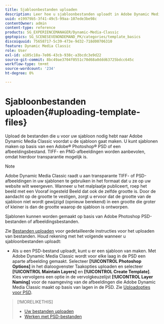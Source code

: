 ```yaml
---
title: Sjabloonbestanden uploaden
description: Leer hoe u sjabloonbestanden uploadt in Adobe Dynamic Media Classic.
uuid: e19979b5-3f41-49c5-99aa-107ede3be98c
contentOwner: admin
content-type: reference
products: SG_EXPERIENCEMANAGER/Dynamic-Media-Classic
geptopics: SG_SCENESEVENONDEMAND_PK/categories/template_basics
discoiquuid: 75658717-5c39-473e-9d32-718d00706310
feature: Dynamic Media Classic
role: User
exl-id: a105c18a-7e06-43cb-938c-a3bcdc3e9d22
source-git-commit: 8bc49ae3704f0551c70d68a0ddd63725bdcc645c
workflow-type: tm+mt
source-wordcount: '234'
ht-degree: 0%

---
```


# Sjabloonbestanden uploaden{#uploading-template-files}

Upload de bestanden die u voor uw sjabloon nodig hebt naar Adobe Dynamic Media Classic voordat u de sjabloon gaat maken. U kunt sjablonen maken op basis van een Adobe® Photoshop® PSD of een afbeeldingsbestand. TIFF- en PNG-afbeeldingen worden aanbevolen, omdat hierdoor transparantie mogelijk is.

>[!NOTE]
>
>Adobe Dynamic Media Classic raadt u aan transparante TIFF- of PSD-afbeeldingen in uw sjablonen te gebruiken in het formaat dat u ze op uw website wilt weergeven. Wanneer u het malplaatje publiceert, roep het beeld met een Vooraf ingesteld Beeld dat ook de zelfde grootte is. Door de aandacht op de grootte te vestigen, zorgt u ervoor dat de grootte van de sjabloon niet wordt gewijzigd (opnieuw berekend) in een grootte die groter of kleiner is dan de grootte waarop de sjabloon is ontworpen.

Sjablonen kunnen worden gemaakt op basis van Adobe Photoshop PSD-bestanden of afbeeldingsbestanden.

Zie [Bestanden uploaden](uploading-files.md#uploading_files) voor gedetailleerde instructies voor het uploaden van bestanden. Houd rekening met het volgende wanneer u sjabloonbestanden uploadt:

* Als u een PSD-bestand uploadt, kunt u er een sjabloon van maken. Met Adobe Dynamic Media Classic wordt voor elke laag in de PSD een aparte afbeelding gemaakt. Selecteer **[!UICONTROL Photoshop Options]** in het dialoogvenster Taakopties uploaden en selecteer **[!UICONTROL Maintain Layers]** en **[!UICONTROL Create Template]**. Kies vervolgens een optie in de vervolgkeuzelijst **[!UICONTROL Layer Naming]** voor de naamgeving van de afbeeldingen die Adobe Dynamic Media Classic maakt op basis van lagen in de PSD.
Zie [Uploadopties voor PSD](psd-files.md#psd_upload_options).

<!-- THERE IS NO LONGER AN IMAGE EDITING OPTIONS MENU * If you are uploading images, you can create a mask from its clipping path. This option applies to images created with image-editing applications in which a clipping path was created. In the Upload Job Options dialog box, select Image Editing Options and select the Create Mask From Clipping Path option. 
See [Image editing options at upload](image-editing-options-upload.md#image-editing-options-at-upload). -->

>[!MORELIKETHIS]
>
>* [Uw bestanden uploaden](uploading-files.md#uploading_your_files)
>* [Werken met PSD-bestanden](psd-files.md#working_with_psd_files)

